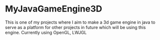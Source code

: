 # MyJavaGameEngine3D
This is one of my projects where I aim to make a 3d game engine in java to serve as a platform for other projects in future which will be using this engine.
Currently using OpenGL, LWJGL
